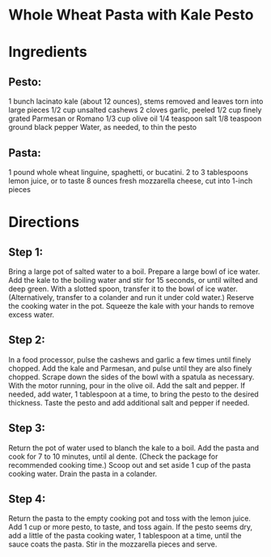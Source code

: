 # Whole Wheat Pasta with Kale Pesto

# Ingredients
## Pesto:
1 bunch lacinato kale (about 12 ounces), stems removed and leaves torn into large pieces
1/2 cup unsalted cashews
2 cloves garlic, peeled
1/2 cup finely grated Parmesan or Romano
1/3 cup olive oil
1/4 teaspoon salt
1/8 teaspoon ground black pepper
Water, as needed, to thin the pesto
## Pasta:
1 pound whole wheat linguine, spaghetti, or bucatini.
2 to 3 tablespoons lemon juice, or to taste
8 ounces fresh mozzarella cheese, cut into 1-inch pieces

# Directions
## Step 1: 
Bring a large pot of salted water to a boil. Prepare a large bowl of ice water.
Add the kale to the boiling water and stir for 15 seconds, or until wilted and deep green. 
With a slotted spoon, transfer it to the bowl of ice water. (Alternatively, transfer to a colander and run it under cold water.) 
Reserve the cooking water in the pot. Squeeze the kale with your hands to remove excess water.
## Step 2:
In a food processor, pulse the cashews and garlic a few times until finely chopped. Add the kale and Parmesan, and pulse until they are also finely chopped. 
Scrape down the sides of the bowl with a spatula as necessary. With the motor running, pour in the olive oil. Add the salt and pepper. 
If needed, add water, 1 tablespoon at a time, to bring the pesto to the desired thickness. Taste the pesto and add additional salt and pepper if needed.
## Step 3:
Return the pot of water used to blanch the kale to a boil. Add the pasta and cook for 7 to 10 minutes, until al dente. (Check the package for recommended cooking time.)
Scoop out and set aside 1 cup of the pasta cooking water. Drain the pasta in a colander.
## Step 4:
Return the pasta to the empty cooking pot and toss with the lemon juice. Add 1 cup or more pesto, to taste, and toss again. 
If the pesto seems dry, add a little of the pasta cooking water, 1 tablespoon at a time, until the sauce coats the pasta. 
Stir in the mozzarella pieces and serve.
